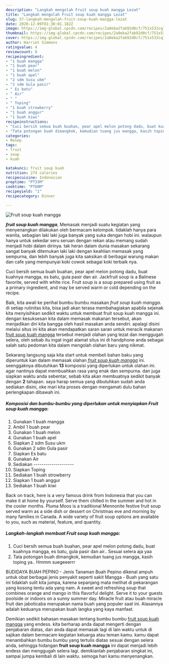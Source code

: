 ```yaml
---
description: "Langkah mengolah Fruit soup kuah mangga Lezat"
title: "Langkah mengolah Fruit soup kuah mangga Lezat"
slug: 57-langkah-mengolah-fruit-soup-kuah-mangga-lezat
date: 2020-12-09T01:30:01.182Z
image: https://img-global.cpcdn.com/recipes/2a0eba2fab92d0cf/751x532cq70/fruit-soup-kuah-mangga-foto-resep-utama.jpg
thumbnail: https://img-global.cpcdn.com/recipes/2a0eba2fab92d0cf/751x532cq70/fruit-soup-kuah-mangga-foto-resep-utama.jpg
cover: https://img-global.cpcdn.com/recipes/2a0eba2fab92d0cf/751x532cq70/fruit-soup-kuah-mangga-foto-resep-utama.jpg
author: Harriet Simmons
ratingvalue: 4
reviewcount: 8
recipeingredient:
- "1 buah mangga"
- "1 buah pear"
- "1 buah melon"
- "1 buah apel"
- "2 sdm Susu ukm"
- "2 sdm Gula pasir"
- " Es batu"
- " Air"
- " "
- " Toping"
- "1 buah strowberry"
- "1 buah anggur"
- "1 buah kiwi"
recipeinstructions:
- "Cuci bersih semua buah buahan, pear apel melon potong dadu, buat kuahnya mangga, es batu, gula pasir dan air.. Sesuai selera aja yaa"
- "Tata potongan buah dimangkok, kemudian tuang jus mangga, kasih toping ya.. Hmmm suegeeerrr"
categories:
- Resep
tags:
- fruit
- soup
- kuah

katakunci: fruit soup kuah 
nutrition: 274 calories
recipecuisine: Indonesian
preptime: "PT33M"
cooktime: "PT60M"
recipeyield: "1"
recipecategory: Dinner

---
```



![Fruit soup kuah mangga](https://img-global.cpcdn.com/recipes/2a0eba2fab92d0cf/751x532cq70/fruit-soup-kuah-mangga-foto-resep-utama.jpg)

<b><i>fruit soup kuah mangga</i></b>, Memasak menjadi suatu kegiatan yang menyenangkan dilakukan oleh bermacam kelompok. tidaklah hanya para wanita, sebagian laki laki juga banyak yang suka dengan hobi ini. walaupun hanya untuk sekedar seru seruan dengan rekan atau memang sudah menjadi hobi dalam dirinya. tak heran dalam dunia masakan sekarang sangat banyak ditemukan laki laki dengan keahlian memasak yang sempurna, dan lebih banyak juga kita saksikan di berbagai warung makan dan cafe yang mempunyai koki cowok sebagai koki terbaik nya.

Cuci bersih semua buah buahan, pear apel melon potong dadu, buat kuahnya mangga, es batu, gula pasir dan air. Jackfruit soup is a Balinese favorite, served with white rice. Fruit soup is a soup prepared using fruit as a primary ingredient, and may be served warm or cold depending on the recipe.

Baik, kita awali ke perihal bumbu bumbu masakan <i>fruit soup kuah mangga</i>. di setiap rutinitas kita, bisa jadi akan terasa membahagiakan apabila sejenak kita menyisihkan sedikit waktu untuk membuat fruit soup kuah mangga ini. dengan kesuksesan kita dalam memasak makanan tersebut, akan menjadikan diri kita bangga oleh hasil masakan anda sendiri. apalagi disini melalui situs ini kita akan mendapatkan saran saran untuk meracik makanan <u>fruit soup kuah mangga</u> tersebut menjadi olahan yang lezat dan menggugah selera, oleh sebab itu ingat ingat alamat situs ini di handphone anda sebagai salah satu pedoman kita dalam mengolah olahan baru yang nikmat.


Sekarang langsung saja kita start untuk membeli bahan baku yang diperuntuk kan dalam memasak olahan <u><i>fruit soup kuah mangga</i></u> ini. seenggaknya dibutuhkan <b>13</b> komposisi yang diperlukan untuk olahan ini. agar nantinya dapat membuahkan rasa yang enak dan sempurna. dan juga siapkan waktu anda sebentar, sebab kita akan membuatnya sedikit banyak dengan <b>2</b> tahapan. saya harap semua yang dibutuhkan sudah anda sediakan disini, oke mari kita proses dengan mengamati dulu bahan perlengkapan dibawah ini.

<!--inarticleads1-->

##### Komposisi dan bumbu-bumbu yang diperlukan untuk menyiapkan Fruit soup kuah mangga:

1. Gunakan 1 buah mangga
1. Ambil 1 buah pear
1. Gunakan 1 buah melon
1. Gunakan 1 buah apel
1. Siapkan 2 sdm Susu ukm
1. Gunakan 2 sdm Gula pasir
1. Siapkan  Es batu
1. Gunakan  Air
1. Sediakan  --------------------
1. Siapkan  Toping
1. Sediakan 1 buah strowberry
1. Siapkan 1 buah anggur
1. Sediakan 1 buah kiwi


Back on track, here is a very famous drink from Indonesia that you can make it at home by yourself. Serve them chilled in the summer and hot in the cooler months. Pluma Moos is a traditional Mennonite festive fruit soup served warm as a side dish or dessert on Christmas eve and morning by many families in Canada. A wide variety of fruit soup options are available to you, such as material, feature, and quantity. 

<!--inarticleads2-->

##### Langkah-langkah membuat Fruit soup kuah mangga:

1. Cuci bersih semua buah buahan, pear apel melon potong dadu, buat kuahnya mangga, es batu, gula pasir dan air.. Sesuai selera aja yaa
1. Tata potongan buah dimangkok, kemudian tuang jus mangga, kasih toping ya.. Hmmm suegeeerrr


BUDIDAYA BUAH PEPINO - Jenis Tanaman Buah Pepino dikenal ampuh untuk obat berbagai jenis penyakit seperti sakit Mangga - Buah yang satu ini tidaklah sulit kita jumpa, karena sepanjang mata melihat di pekarangan yang kosong tentu ada yang nam. A sweet and refreshing soup that combines orange and mango in this flavorful delight. Serve it to your guests poolside or indoors on a sunny summer day. Miracle fruit atau buah miracle fruit dan jaboticaba merupakan nama buah yang populer saat ini. Alasannya adalah keduanya merupakan buah langka yang kaya manfaat. 

Demikian sedikit bahasan masakan tentang bumbu bumbu <u>fruit soup kuah mangga</u> yang endess. kita berharap anda dapat mengerti dengan penjabaran diatas, dan anda dapat memasak lagi di lain waktu untuk di sajikan dalam bermacam kegiatan keluarga atau teman kamu. kamu dapat menambahkan bumbu bumbu yang tertulis diatas sesuai dengan selera anda, sehingga hidangan <b>fruit soup kuah mangga</b> ini dapat menjadi lebih endess dan menggugah selera lagi. demikianlah penjabaran singkat ini, sampai jumpa kembali di lain waktu. semoga hari kamu menyenangkan.
